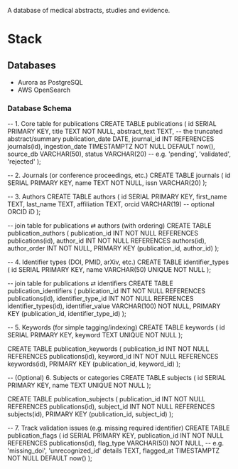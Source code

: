 A database of medical abstracts, studies and evidence.

# Stack

## Databases

- Aurora as PostgreSQL
- AWS OpenSearch

### Database Schema

-- 1. Core table for publications
CREATE TABLE publications (
  id                SERIAL PRIMARY KEY,
  title             TEXT        NOT NULL,
  abstract_text     TEXT,                     -- the truncated abstract/summary
  publication_date  DATE,
  journal_id        INT         REFERENCES journals(id),
  ingestion_date    TIMESTAMPTZ NOT NULL DEFAULT now(),
  source_db         VARCHAR(50),
  status            VARCHAR(20)               -- e.g. 'pending', 'validated', 'rejected'
);

-- 2. Journals (or conference proceedings, etc.)
CREATE TABLE journals (
  id    SERIAL PRIMARY KEY,
  name  TEXT     NOT NULL,
  issn  VARCHAR(20)
);

-- 3. Authors
CREATE TABLE authors (
  id           SERIAL PRIMARY KEY,
  first_name   TEXT,
  last_name    TEXT,
  affiliation  TEXT,
  orcid        VARCHAR(19)  -- optional ORCID iD
);

-- join table for publications ⇄ authors (with ordering)
CREATE TABLE publication_authors (
  publication_id INT NOT NULL REFERENCES publications(id),
  author_id      INT NOT NULL REFERENCES authors(id),
  author_order   INT NOT NULL,
  PRIMARY KEY (publication_id, author_id)
);

-- 4. Identifier types (DOI, PMID, arXiv, etc.)
CREATE TABLE identifier_types (
  id    SERIAL PRIMARY KEY,
  name  VARCHAR(50) UNIQUE NOT NULL
);

-- join table for publications ⇄ identifiers
CREATE TABLE publication_identifiers (
  publication_id     INT NOT NULL REFERENCES publications(id),
  identifier_type_id INT NOT NULL REFERENCES identifier_types(id),
  identifier_value   VARCHAR(100) NOT NULL,
  PRIMARY KEY (publication_id, identifier_type_id)
);

-- 5. Keywords (for simple tagging/indexing)
CREATE TABLE keywords (
  id      SERIAL PRIMARY KEY,
  keyword TEXT UNIQUE NOT NULL
);

CREATE TABLE publication_keywords (
  publication_id INT NOT NULL REFERENCES publications(id),
  keyword_id     INT NOT NULL REFERENCES keywords(id),
  PRIMARY KEY (publication_id, keyword_id)
);

-- (Optional) 6. Subjects or categories
CREATE TABLE subjects (
  id    SERIAL PRIMARY KEY,
  name  TEXT UNIQUE NOT NULL
);

CREATE TABLE publication_subjects (
  publication_id INT NOT NULL REFERENCES publications(id),
  subject_id     INT NOT NULL REFERENCES subjects(id),
  PRIMARY KEY (publication_id, subject_id)
);

-- 7. Track validation issues (e.g. missing required identifier)
CREATE TABLE publication_flags (
  id             SERIAL PRIMARY KEY,
  publication_id INT NOT NULL REFERENCES publications(id),
  flag_type      VARCHAR(50) NOT NULL,  -- e.g. 'missing_doi', 'unrecognized_id'
  details        TEXT,
  flagged_at     TIMESTAMPTZ NOT NULL DEFAULT now()
);